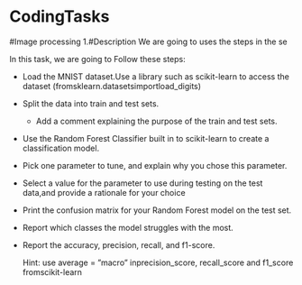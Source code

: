 # CodingTasks

#Image processing 
1.#Description 
We are going to uses the steps in the se


In this task, we are going to Follow these steps:
- Load the MNIST dataset.Use a library such as scikit-learn to access the dataset (fromsklearn.datasetsimportload_digits)
- Split the data into train and test sets.
   - Add a comment explaining the purpose of the train and test sets.
- Use the Random Forest Classifier built in to scikit-learn to create a classification model. 
- Pick one parameter to tune, and explain why you chose this parameter.
- Select a value for the parameter to use during testing on the test data,and provide a rationale for your choice
- Print the confusion matrix for your Random Forest model on the test set.
- Report which classes the model struggles with the most.
- Report the accuracy, precision, recall, and f1-score. 

    Hint: use average = ”macro” inprecision_score, recall_score and f1_score fromscikit-learn
